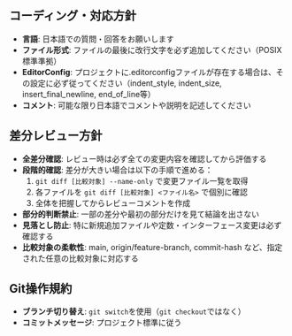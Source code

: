 ## コーディング・対応方針

- **言語**: 日本語での質問・回答をお願いします
- **ファイル形式**: ファイルの最後に改行文字を必ず追加してください（POSIX標準準拠）
- **EditorConfig**: プロジェクトに.editorconfigファイルが存在する場合は、その設定に必ず従ってください（indent_style, indent_size, insert_final_newline, end_of_line等）
- **コメント**: 可能な限り日本語でコメントや説明を記述してください

## 差分レビュー方針

- **全差分確認**: レビュー時は必ず全ての変更内容を確認してから評価する
- **段階的確認**: 差分が大きい場合は以下の手順で進める：
  1. `git diff [比較対象] --name-only` で変更ファイル一覧を取得
  2. 各ファイルを `git diff [比較対象] <ファイル名>` で個別に確認
  3. 全体を把握してからレビューコメントを作成
- **部分的判断禁止**: 一部の差分や最初の部分だけを見て結論を出さない
- **見落とし防止**: 特に新規追加ファイルや定数・インターフェース変更は必ず確認する
- **比較対象の柔軟性**: main, origin/feature-branch, commit-hash など、指定された任意の比較対象に対応する

## Git操作規約

- **ブランチ切り替え**: `git switch`を使用（`git checkout`ではなく）
- **コミットメッセージ**: プロジェクト標準に従う
